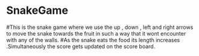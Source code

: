 # SnakeGame
#This is the snake game where we use the up , down , left and right arrows to move the snake towards the fruit in such a way that it wont encounter with any of  the walls.
#As the snake eats the food its length increases .Simultaneously the score gets updated on the score board. 
